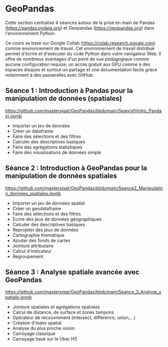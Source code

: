 # GeoPandas

Cette section centralise 4 séances autour de la prise en main de Pandas (https://pandas.pydata.org) et Geopandas (https://geopandas.org) dans l'environnement Python.

Ce cours se base sur Google Collab (https://colab.research.google.com) comme environnement de travail. Cet environnement de travail distribué permet d'écrire et d'exécuter du code Python dans votre navigateur Web. Il offre de nombreux avantages d'un point de vue pédagogique comme aucune configuration requise, un accès gratuit aux GPU comme à des espaces disques et surtout un partage et une documentation facile grâce notamment à des passerelles avec GitHub.


## Séance 1 : Introduction à Pandas pour la manipulation de données (spatiales)
https://github.com/mastersigat/GeoPandas/blob/main/Seance1(intro_Pandas).ipynb

* Importer un jeu de données
* Créer un dataframe
* Faire des sélections et des filtres
* Calculer des descriptives basiques
* Faire des agrégations statistiques
* Faire des visualisations de données simple


## Séance 2 : Introduction à GeoPandas pour la manipulation de données spatiales
https://github.com/mastersigat/GeoPandas/blob/main/Seance2_Manipulation_donnees_spatiales.ipynb

* Importer un jeu de données spatial
* Créer un geodataframe
* Faire des sélections et des filtres
* Ecrire des jeux de données géographiques
* Calculer des descriptives basiques
* Reprojeter des jeux de données
* Cartographie thématique
* Ajouter des fonds de cartes
* Jointure attributaire
* Calcul d'indicateur
* Regroupement


## Séance 3 : Analyse spatiale avancée avec GeoPandas
https://github.com/mastersigat/GeoPandas/blob/main/Seance_3_Analyse_spatiale.ipynb

* Jointure spatiales et agrégations spatiales
* Calcul de distance, de surface et zones tampons
* Opérateur de recouvrement (intersect, difference, union,...)
* Création d'index spatial
* Analyse du plus proche voisin
* Carroyage classique
* Carroyage basé sur le Uber H3
